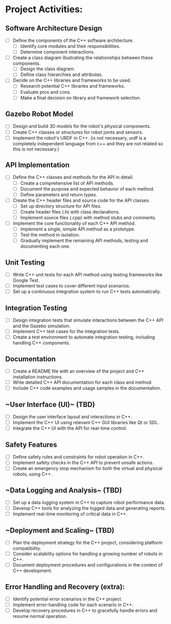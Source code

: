 # Project Activities:

## Software Architecture Design

- [ ] Define the components of the C++ software architecture.
    - [ ] Identify core modules and their responsibilities.
    - [ ] Determine component interactions.
- [ ] Create a class diagram illustrating the relationships between these components.
    - [ ] Design the class diagram.
    - [ ] Define class hierarchies and attributes.
- [ ] Decide on the C++ libraries and frameworks to be used.
    - [ ] Research potential C++ libraries and frameworks.
    - [ ] Evaluate pros and cons.
    - [ ] Make a final decision on library and framework selection.

## Gazebo Robot Model

- [ ] Design and build 3D models for the robot's physical components.
- [ ] Create C++ classes or structures for robot joints and sensors.
- [ ] Implement the robot's URDF in C++. (is not necessary, urdf is a completely independent language from c++ and they are not related so this is not necessary.)

## API Implementation

- [ ] Define the C++ classes and methods for the API in detail.
    - [ ] Create a comprehensive list of API methods.
    - [ ] Document the purpose and expected behavior of each method.
    - [ ] Define parameters and return types.
- [ ] Create the C++ header files and source code for the API classes.
    - [ ] Set up directory structure for API files.
    - [ ] Create header files (.h) with class declarations.
    - [ ] Implement source files (.cpp) with method stubs and comments.
- [ ] Implement the core functionality of each C++ API method.
    - [ ] Implement a single, simple API method as a prototype.
    - [ ] Test the method in isolation.
    - [ ] Gradually implement the remaining API methods, testing and documenting each one.

## Unit Testing

- [ ] Write C++ unit tests for each API method using testing frameworks like Google Test.
- [ ] Implement test cases to cover different input scenarios.
- [ ] Set up a continuous integration system to run C++ tests automatically.

## Integration Testing

- [ ] Design integration tests that simulate interactions between the C++ API and the Gazebo simulation.
- [ ] Implement C++ test cases for the integration tests.
- [ ] Create a test environment to automate integration testing, including handling C++ components.

## Documentation

- [ ] Create a README file with an overview of the project and C++ installation instructions.
- [ ] Write detailed C++ API documentation for each class and method.
- [ ] Include C++ code examples and usage samples in the documentation.

## ~User Interface (UI)~ (TBD)

- [ ] Design the user interface layout and interactions in C++.
- [ ] Implement the C++ UI using relevant C++ GUI libraries like Qt or SDL.
- [ ] Integrate the C++ UI with the API for real-time control.

## Safety Features

- [ ] Define safety rules and constraints for robot operation in C++.
- [ ] Implement safety checks in the C++ API to prevent unsafe actions.
- [ ] Create an emergency stop mechanism for both the virtual and physical robots, using C++.

## ~Data Logging and Analysis~ (TBD)

- [ ] Set up a data logging system in C++ to capture robot performance data.
- [ ] Develop C++ tools for analyzing the logged data and generating reports.
- [ ] Implement real-time monitoring of critical data in C++.

## ~Deployment and Scaling~ (TBD)

- [ ] Plan the deployment strategy for the C++ project, considering platform compatibility.
- [ ] Consider scalability options for handling a growing number of robots in C++.
- [ ] Document deployment procedures and configurations in the context of C++ development.

## Error Handling and Recovery (extra):

- [ ] Identify potential error scenarios in the C++ project.
- [ ] Implement error-handling code for each scenario in C++.
- [ ] Develop recovery procedures in C++ to gracefully handle errors and resume normal operation.
